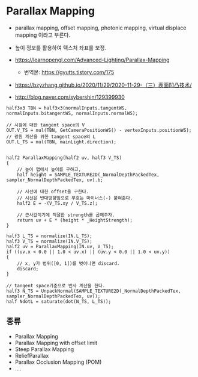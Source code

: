 # Parallax Mapping

- parallax mapping, offset mapping, photonic mapping, virtual displace mapping 이라고 부른다.
- 높이 정보를 활용하여 텍스처 좌표를 보정.

- <https://learnopengl.com/Advanced-Lighting/Parallax-Mapping>
  - 번역본: <https://gyutts.tistory.com/175>
- <https://bzyzhang.github.io/2020/11/29/2020-11-29-（三）表面凹凸技术/>
- <http://blog.naver.com/sybershin/129399930>

``` hlsl
half3x3 TBN = half3x3(normalInputs.tangentWS, normalInputs.bitangentWS, normalInputs.normalWS);

// 시점에 대한 tangent space의 V
OUT.V_TS = mul(TBN, GetCameraPositionWS() - vertexInputs.positionWS);
// 광원 계산을 위한 tangent space의 L
OUT.L_TS = mul(TBN, mainLight.direction);


half2 ParallaxMapping(half2 uv, half3 V_TS)
{
    // 높이 맵에서 높이를 구하고,
    half height = SAMPLE_TEXTURE2D(_NormalDepthPackedTex, sampler_NormalDepthPackedTex, uv).b;

    // 시선에 대한 offset을 구한다.
    // 시선은 반대방향임으로 부호는 마이너스(-) 붙여준다.
    half2 E = -(V_TS.xy / V_TS.z);

    // 근사값이기에 적절한 strength를 곱해주자.
    return uv + E * (height * _HeightStrength);
}

half3 L_TS = normalize(IN.L_TS);
half3 V_TS = normalize(IN.V_TS);
half2 uv = ParallaxMapping(IN.uv, V_TS);
if ((uv.x < 0.0 || 1.0 < uv.x) || (uv.y < 0.0 || 1.0 < uv.y))
{
    // x, y가 범위([0, 1])를 벗어나면 discard.
    discard;
}

// tangent space기준으로 반사 계산을 한다.
half3 N_TS = UnpackNormal(SAMPLE_TEXTURE2D(_NormalDepthPackedTex, sampler_NormalDepthPackedTex, uv));
half NdotL = saturate(dot(N_TS, L_TS));
```

## 종류

- Parallax Mapping
- Parallax Mapping with offset limit
- Steep Parallax Mapping
- ReliefParallax
- Parallax Occlusion Mapping (POM)
- ....
